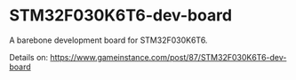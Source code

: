 # STM32F030K6T6-dev-board
A barebone development board for STM32F030K6T6.

Details on: https://www.gameinstance.com/post/87/STM32F030K6T6-dev-board

